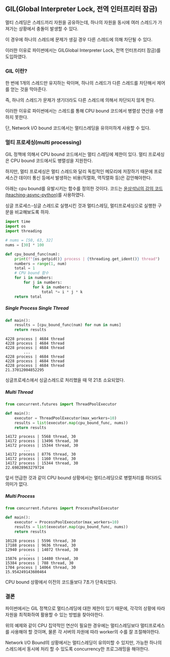 ## GIL(Global Interpreter Lock, 전역 인터프리터 잠금)

멀티 스레딩은 스레드끼리 자원을 공유하는데, 하나의 자원을 동시에 여러 스레드가 가져가는 상황에서 충돌이 발생할 수 있다.

이 경우에 하나의 스레드에 문제가 생길 경우 다른 스레드에 의해 차단될 수 있다.

이러한 이유로 파이썬에서는 GILGlobal Interpreter Lock, 전역 인터프리터 잠금)를 도입하였다.

### GIL 이란?

한 번에 1개의 스레드만 유지하는 락이며, 하나의 스레드가 다른 스레드를 차단해서 제어를 얻는 것을 막아준다.

즉, 하나의 스레드가 문제가 생기더라도 다른 스레드에 의해서 차단되지 않게 한다.

이러한 이유로 파이썬에서는 스레드를 통해 CPU bound 코드에서 병렬성 연산을 수행하지 못한다.

단, Network I/O bound 코드에서는 멀티스레딩을 유의미하게 사용할 수 있다.

### 멀티 프로세싱(multi processing)

GIL 정책에 의해서 CPU bound 코드에서는 멀티 스레딩에 제한이 있다. 멀티 프로세싱은 CPU bound 코드에서도 병렬성을 지원한다.

하지만, 멀티 프로세싱은 멀티 스레드와 달리 독립적인 메모리에 저장하기 때문에 프로세스간 데이터 통신 등에서 발생하는 비용(직렬화, 역직렬화 등)은 감안해야한다.

아래는 cpu bound를 유발시키는 함수를 정의한 것이다. 코드는 [윤상석님의 강의 코드(teaching-async-python)](https://github.com/amamov/teaching-async-python)를 사용하였다.

싱글 프로세스-싱글 스레드로 실행시킨 것과 멀티스레딩, 멀티프로세싱으로 실행한 구문을 비교해보도록 하자.

```python
import time
import os
import threading

# nums = [50, 63, 32]
nums = [30] * 100

def cpu_bound_func(num):
    print(f"{os.getpid()} process | {threading.get_ident()} thread")
    numbers = range(1, num)
    total = 1
    # CPU bound 함수
    for i in numbers:
        for j in numbers:
            for k in numbers:
                total *= i * j * k
    return total
```

##### Single Process Single Thread

```python
def main():
    results = [cpu_bound_func(num) for num in nums]
    return results
```

```
4228 process | 4684 thread
4228 process | 4684 thread
4228 process | 4684 thread
        ...
4228 process | 4684 thread
4228 process | 4684 thread
4228 process | 4684 thread
21.37012004852295
```

싱글프로세스에서 싱글스레드로 처리했을 때 약 21초 소요되었다.

##### Multi Thread

```python
from concurrent.futures import ThreadPoolExecutor

def main():
    executor = ThreadPoolExecutor(max_workers=10)
    results = list(executor.map(cpu_bound_func, nums))
    return results
```

```
14172 process | 5568 thread, 30
14172 process | 13496 thread, 30
14172 process | 15344 thread, 30
        ...
14172 process | 8776 thread, 30
14172 process | 1160 thread, 30
14172 process | 15344 thread, 30
22.69828963279724
```

앞서 언급한 것과 같이 CPU bound 상황에서는 멀티스레딩으로 병렬처리를 하더라도 의미가 없다.

##### Multi Process
```python
from concurrent.futures import ProcessPoolExecutor

def main():
    executor = ProcessPoolExecutor(max_workers=10)
    results = list(executor.map(cpu_bound_func, nums))
    return results
```

```
10128 process | 5596 thread, 30
17188 process | 9636 thread, 30
12940 process | 14072 thread, 30
        ...
15876 process | 14480 thread, 30
15384 process | 788 thread, 30
1704 process | 14064 thread, 30
15.954249143600464
```

CPU bound 상황에서 이전의 코드들보다 7초가 단축되었다.

### 결론

파이썬에서는 GIL 정책으로 멀티스레딩에 대한 제한이 있기 때문에, 각각의 상황에 따라 자원을 최적화하여 활용할 수 있는 방법을 찾아야한다.

위의 예제와 같이 CPU 집약적인 연산이 필요한 경우에는 멀티스레딩보다 멀티프로세스를 사용해야 할 것이며, 물론 각 서버의 자원에 따라 worker의 수를 잘 조절해야한다.

Network I/O Bound의 상황에서는 멀티스레딩이 유의미할 수 있지만, 가능한 하나의 스레드에서 동시에 처리 할 수 있도록 concurrency한 프로그래밍을 해야한다.
